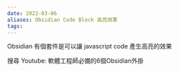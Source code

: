 ```yaml
---
date: 2022-03-06
aliases: Obsidian Code Block 高亮效果
tags: 
---
```


Obsidian 有個套件是可以讓 javascript code 產生高亮的效果

搜尋 Youtube: 軟體工程師必備的6個Obsidian外掛

